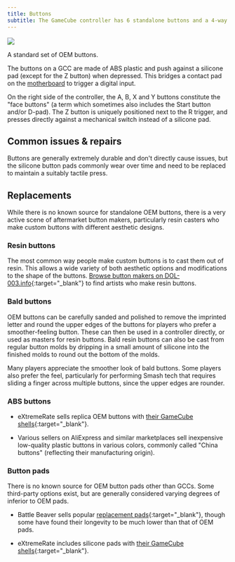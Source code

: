 ```yaml
---
title: Buttons
subtitle: The GameCube controller has 6 standalone buttons and a 4-way D-pad.
---
```


<aside style="margin-top: 16px">
  <a href="./buttons/images/oem-buttons.jpg">
    <img src="./buttons/images/oem-buttons-thumb.jpg">
  </a>
  <p>A standard set of OEM buttons.</p>
</aside>

The buttons on a GCC are made of ABS plastic and push against a silicone pad (except for the Z button) when depressed. This bridges a contact pad on the [motherboard](/compendium/boards) to trigger a digital input.

On the right side of the controller, the A, B, X and Y buttons constitute the "face buttons" (a term which sometimes also includes the Start button and/or D-pad). The Z button is uniquely positioned next to the R trigger, and presses directly against a mechanical switch instead of a silicone pad.

## Common issues & repairs

Buttons are generally extremely durable and don't directly cause issues, but the silicone button pads commonly wear over time and need to be replaced to maintain a suitably tactile press.

## Replacements

While there is no known source for standalone OEM buttons, there is a very active scene of aftermarket button makers, particularly resin casters who make custom buttons with different aesthetic designs.

### Resin buttons

The most common way people make custom buttons is to cast them out of resin. This allows a wide variety of both aesthetic options and modifications to the shape of the buttons. [Browse button makers on DOL-003.info](/modders?services=resin-buttons){:target="\_blank"} to find artists who make resin buttons.

### Bald buttons

OEM buttons can be carefully sanded and polished to remove the imprinted letter and round the upper edges of the buttons for players who prefer a smoother-feeling button. These can then be used in a controller directly, or used as masters for resin buttons. Bald resin buttons can also be cast from regular button molds by dripping in a small amount of silicone into the finished molds to round out the bottom of the molds.

Many players appreciate the smoother look of bald buttons. Some players also prefer the feel, particularly for performing Smash tech that requires sliding a finger across multiple buttons, since the upper edges are rounder.

### ABS buttons

- eXtremeRate sells replica OEM buttons with [their GameCube shells](https://extremerate.com/collections/nintendo-gamecube-shells){:target="\_blank"}.

- Various sellers on AliExpress and similar marketplaces sell inexpensive low-quality plastic buttons in various colors, commonly called "China buttons" (reflecting their manufacturing origin).

### Button pads

There is no known source for OEM button pads other than GCCs. Some third-party options exist, but are generally considered varying degrees of inferior to OEM pads.

- Battle Beaver sells popular [replacement pads](https://battlebeavercustoms.com/products/battle-beaver-gamecube-contact-pads){:target="\_blank"}, though some have found their longevity to be much lower than that of OEM pads.

- eXtremeRate includes silicone pads with [their GameCube shells](https://extremerate.com/collections/nintendo-gamecube-shells){:target="_blank"}.
